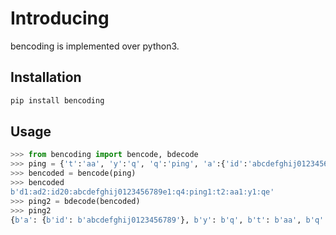 # Introducing

bencoding is implemented over python3.

## Installation

```python
pip install bencoding
```

## Usage

```python
>>> from bencoding import bencode, bdecode
>>> ping = {'t':'aa', 'y':'q', 'q':'ping', 'a':{'id':'abcdefghij0123456789'}}
>>> bencoded = bencode(ping)   
>>> bencoded
b'd1:ad2:id20:abcdefghij0123456789e1:q4:ping1:t2:aa1:y1:qe'    
>>> ping2 = bdecode(bencoded)
>>> ping2
{b'a': {b'id': b'abcdefghij0123456789'}, b'y': b'q', b't': b'aa', b'q': b'ping'}
```
